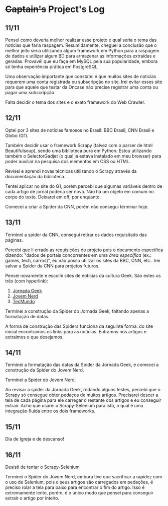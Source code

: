 # ~~Captain's~~ Project's Log

## 11/11

Pensei como deveria melhor realizar esse projeto e qual seria o tema das notícias que faria raspagem. Resumidamente, cheguei a conclusão que o melhor jeito seria utilizando algum framework em Python para a raspagem de dados e utilizar algum BD para armazenar as informações extraídas e geradas. Provavél que eu faça em MySQL pela sua popularidade, embora só tenha experiência prática em PostgreSQL.

Uma observação importante que constatei é que muitos sites de noticías requerem uma conta registrada ou subscripção no site. Irei evitar esses site para que aquele que testar da Oncase não precise registrar uma conta ou pagar uma subscripção.

Falta decidir o tema dos sites e o exato framework do Web Crawler.

## 12/11

Optei por 3 sites de notícias famosos no Brasil: BBC Brasil, CNN Brasil e Globo (G1).

Também decidir usar o framework Scrapy (talvez com o parser de html Beautifulsoup), sendo uma biblioteca pura em Python. Estou utilizando também o SelectorGadjet (o qual já estava instalado em meu browser) para poder auxiliar na pesquisa dos elementos em CSS ou HTML.

Revisei e aprendi novas técnicas utilizando o Scrapy através da documentação da biblioteca.

Tentei aplicar no site do G1, porém percebi que algumas variáveis dentro de cada artigo de jornal poderia ser nova. Não há um objeto em comum no corpo do texto. Deixarei em off, por enquanto.

Comecei a criar a Spider da CNN, porém não consegui terminar hoje.

## 13/11

Terminei a spider da CNN, consegui retirar os dados requisitado das páginas.

Percebi que li errado as requisições do projeto pois o documento especifica dizendo: "dados de portais concorrentes em uma _área específica_ (ex.: games, tech, carros)", eu não posso utilizar os sites da BBC, CNN, etc.. Irei salvar a Spider da CNN para projetos futuros.

Pensei novamente e escolhi sites de notícias da cultura Geek. São estes os três (com hyperlink):

1. [Jornada Geek](https://www.jornadageek.com.br/novidades/)
2. [Jovem Nerd](https://jovemnerd.com.br/nerdbunker/)
3. [TecMundo](https://www.tecmundo.com.br/cultura-geek) 

Terminei a construção da Spider do Jornada Geek, faltando apenas a formatação de datas.

A forma de construção das Spiders funciona da seguinte forma: do site inicial encontramos os links para as notícias. Entramos nos artigos e extraimos o que desejamos.

## 14/11

Terminei a formatação das datas da Spider da Jornada Geek, e comecei a construção da Spider do Jovem Nerd. 

Terminei a Spider do Jovem Nerd.

Ao revisar a spider da Jornada Geek, rodando alguns testes, percebi que o Scrapy só consegue obter pedaços de muitos artigos. Precisarei descer a tela de cada página para ele carregar o restante dos artigos e eu conseguir extrair. Acho que usarei o Scrapy-Selenium para isto, o qual é uma integração fluída entre os dois frameworks.

## 15/11

Dia de Igreja e de descanso!

## 16/11

Desisti de tentar o Scrapy-Selenium

Terminei o Spider do Jovem Nerd, embora tive que sacrificar a rapidez com o uso de Selenium, pois o seus artigos são carregados em pedações, é preciso rolar a tela para baixo para encontrar o fim do artigo. Isso é extremamente lento, porém, é o único modo que pensei para conseguir extrair o artigo por inteiro.
